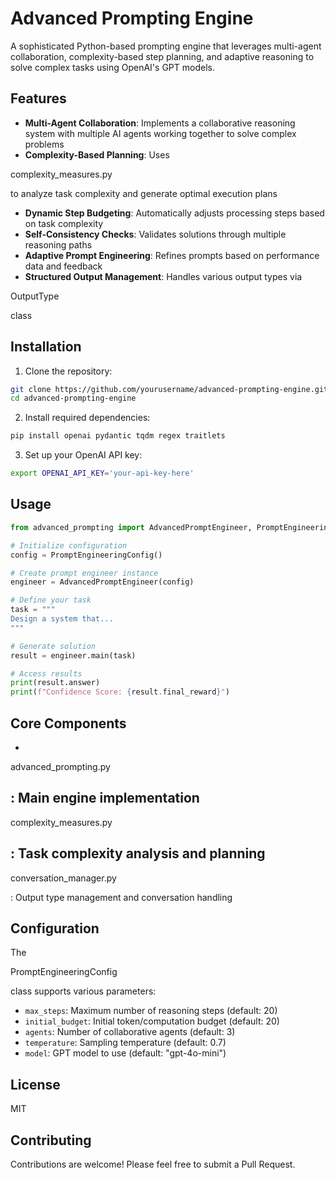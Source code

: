 # Advanced Prompting Engine

A sophisticated Python-based prompting engine that leverages multi-agent collaboration, complexity-based step planning, and adaptive reasoning to solve complex tasks using OpenAI's GPT models.

## Features

- **Multi-Agent Collaboration**: Implements a collaborative reasoning system with multiple AI agents working together to solve complex problems
- **Complexity-Based Planning**: Uses 

complexity_measures.py

 to analyze task complexity and generate optimal execution plans
- **Dynamic Step Budgeting**: Automatically adjusts processing steps based on task complexity
- **Self-Consistency Checks**: Validates solutions through multiple reasoning paths
- **Adaptive Prompt Engineering**: Refines prompts based on performance data and feedback
- **Structured Output Management**: Handles various output types via 

OutputType

 class

## Installation

1. Clone the repository:
```bash
git clone https://github.com/yourusername/advanced-prompting-engine.git
cd advanced-prompting-engine
```

2. Install required dependencies:
```bash
pip install openai pydantic tqdm regex traitlets
```

3. Set up your OpenAI API key:
```bash
export OPENAI_API_KEY='your-api-key-here'
```

## Usage

```python
from advanced_prompting import AdvancedPromptEngineer, PromptEngineeringConfig

# Initialize configuration
config = PromptEngineeringConfig()

# Create prompt engineer instance
engineer = AdvancedPromptEngineer(config)

# Define your task
task = """
Design a system that...
"""

# Generate solution
result = engineer.main(task)

# Access results
print(result.answer)
print(f"Confidence Score: {result.final_reward}")
```

## Core Components

- 

advanced_prompting.py

: Main engine implementation
- 

complexity_measures.py

: Task complexity analysis and planning
- 

conversation_manager.py

: Output type management and conversation handling

## Configuration

The 

PromptEngineeringConfig

 class supports various parameters:

- `max_steps`: Maximum number of reasoning steps (default: 20)
- `initial_budget`: Initial token/computation budget (default: 20)
- `agents`: Number of collaborative agents (default: 3)
- `temperature`: Sampling temperature (default: 0.7)
- `model`: GPT model to use (default: "gpt-4o-mini")

## License

MIT

## Contributing

Contributions are welcome! Please feel free to submit a Pull Request.
